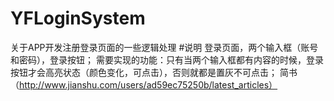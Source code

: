 # YFLoginSystem
关于APP开发注册登录页面的一些逻辑处理
#说明
登录页面，两个输入框（账号和密码），登录按钮；
需要实现的功能：只有当两个输入框都有内容的时候，登录按钮才会高亮状态（颜色变化，可点击），否则就都是置灰不可点击；
简书（http://www.jianshu.com/users/ad59ec75250b/latest_articles）
